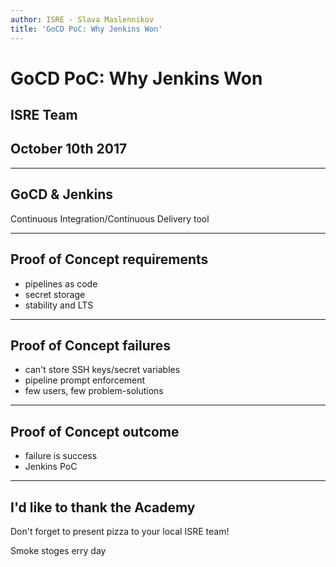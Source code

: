 ```yaml
---
author: ISRE - Slava Maslennikov
title: 'GoCD PoC: Why Jenkins Won'
---
```

# GoCD PoC: Why Jenkins Won
## ISRE Team
## October 10th 2017

---
## GoCD & Jenkins

Continuous Integration/Continuous Delivery tool

---
## Proof of Concept requirements

- pipelines as code
- secret storage
- stability and LTS

---
## Proof of Concept failures

- can't store SSH keys/secret variables
- pipeline prompt enforcement
- few users, few problem-solutions

---
## Proof of Concept outcome

- failure is success
- Jenkins PoC

---
## I'd like to thank the Academy

Don't forget to present pizza to your local ISRE team!

Smoke stoges erry day
